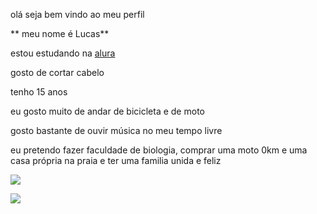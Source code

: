 olá seja bem vindo ao meu perfil

** meu nome é Lucas**

estou estudando na [alura](https://www.alura.com.br/?srsltid=AfmBOoq5acb9O7075x8GRFb0wRyycd5SblLtEz0Q1_jvxhNj0IyNipZE)

gosto de cortar cabelo

tenho 15 anos

eu gosto muito de andar de bicicleta e de moto

gosto bastante de ouvir música no meu tempo livre

eu pretendo fazer faculdade de biologia, comprar uma moto 0km e uma casa própria na praia e ter uma familia unida e feliz

![](https://media.tenor.com/qkafozquWHgAAAAM/weed-noweed.gif)

![](https://media.tenor.com/WtwSCtQFfRkAAAAM/mc-hariel-hariel.gif)

